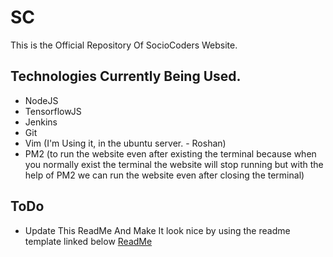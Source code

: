 # SC

This is the Official Repository Of SocioCoders Website. 

## Technologies Currently Being Used.

* NodeJS
* TensorflowJS
* Jenkins
* Git
* Vim (I'm Using it, in the ubuntu server. - Roshan)
* PM2 (to run the website even after existing the terminal because when you normally exist the terminal the website will stop running but with the help of PM2 we can run the website even after closing the terminal)

## ToDo
* Update This ReadMe And Make It look nice by using the readme template linked below
[ReadMe](https://github.com/roshanlam/ReadMeTemplate)
